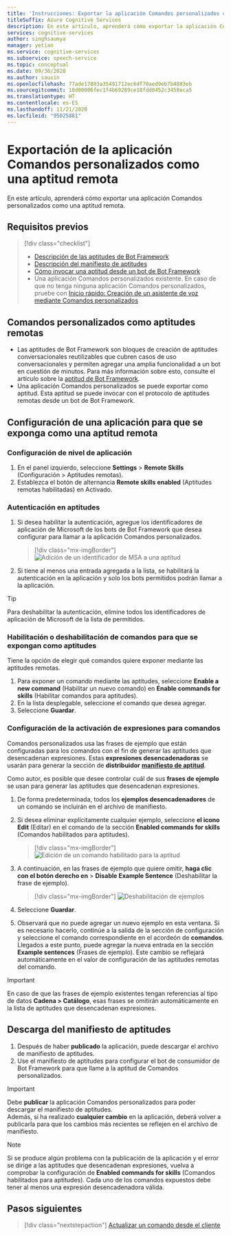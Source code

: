 ```yaml
---
title: 'Instrucciones: Exportar la aplicación Comandos personalizados como una aptitud remota: servicio Voz'
titleSuffix: Azure Cognitive Services
description: En este artículo, aprenderá cómo exportar la aplicación Comandos personalizados como una aptitud.
services: cognitive-services
author: singhsaumya
manager: yetian
ms.service: cognitive-services
ms.subservice: speech-service
ms.topic: conceptual
ms.date: 09/30/2020
ms.author: sausin
ms.openlocfilehash: 77ade17803a35491712ec6df70aed9eb7b4883eb
ms.sourcegitcommit: 10d00006fec1f4b69289ce18fdd0452c3458eca5
ms.translationtype: HT
ms.contentlocale: es-ES
ms.lasthandoff: 11/21/2020
ms.locfileid: "95025881"
---
```

# <a name="export-custom-commands-application-as-a-remote-skill"></a>Exportación de la aplicación Comandos personalizados como una aptitud remota

En este artículo, aprenderá cómo exportar una aplicación Comandos personalizados como una aptitud remota.

## <a name="prerequisites"></a>Requisitos previos
> [!div class="checklist"]
> * [Descripción de las aptitudes de Bot Framework](/azure/bot-service/skills-conceptual)
> * [Descripción del manifiesto de aptitudes](https://aka.ms/speech/cc-skill-manifest)
> * [Cómo invocar una aptitud desde un bot de Bot Framework](/azure/bot-service/skills-about-skill-consumers)
> * Una aplicación Comandos personalizados existente. En caso de que no tenga ninguna aplicación Comandos personalizados, pruebe con [Inicio rápido: Creación de un asistente de voz mediante Comandos personalizados](quickstart-custom-commands-application.md)

## <a name="custom-commands-as-remote-skills"></a>Comandos personalizados como aptitudes remotas
* Las aptitudes de Bot Framework son bloques de creación de aptitudes conversacionales reutilizables que cubren casos de uso conversacionales y permiten agregar una amplia funcionalidad a un bot en cuestión de minutos. Para más información sobre esto, consulte el artículo sobre la [aptitud de Bot Framework](https://microsoft.github.io/botframework-solutions/overview/skills/).
* Una aplicación Comandos personalizados se puede exportar como aptitud. Esta aptitud se puede invocar con el protocolo de aptitudes remotas desde un bot de Bot Framework.

## <a name="configure-an-application-to-be-exposed-as-a-remote-skill"></a>Configuración de una aplicación para que se exponga como una aptitud remota

### <a name="application-level-settings"></a>Configuración de nivel de aplicación
1. En el panel izquierdo, seleccione **Settings** > **Remote Skills** (Configuración > Aptitudes remotas).
1. Establezca el botón de alternancia **Remote skills enabled** (Aptitudes remotas habilitadas) en Activado.

### <a name="authentication-to-skills"></a>Autenticación en aptitudes
1. Si desea habilitar la autenticación, agregue los identificadores de aplicación de Microsoft de los bots de Bot Framework que desea configurar para llamar a la aplicación Comandos personalizados.
      > [!div class="mx-imgBorder"]
      > ![Adición de un identificador de MSA a una aptitud](media/custom-commands/skill-add-msa-id.png)

1. Si tiene al menos una entrada agregada a la lista, se habilitará la autenticación en la aplicación y solo los bots permitidos podrán llamar a la aplicación.
> [!TIP]
>  Para deshabilitar la autenticación, elimine todos los identificadores de aplicación de Microsoft de la lista de permitidos. 

 ### <a name="enabledisable-commands-to-be-exposed-as-skills"></a>Habilitación o deshabilitación de comandos para que se expongan como aptitudes

Tiene la opción de elegir qué comandos quiere exponer mediante las aptitudes remotas.

1. Para exponer un comando mediante las aptitudes, seleccione **Enable a new command** (Habilitar un nuevo comando) en **Enable commands for skills** (Habilitar comandos para aptitudes).
1. En la lista desplegable, seleccione el comando que desea agregar.
1. Seleccione **Guardar**.

### <a name="configure-triggering-utterances-for-commands"></a>Configuración de la activación de expresiones para comandos
Comandos personalizados usa las frases de ejemplo que están configuradas para los comandos con el fin de generar las aptitudes que desencadenan expresiones. Estas **expresiones desencadenadoras** se usarán para generar la sección de **distribuidor** [**manifiesto de aptitud**](https://microsoft.github.io/botframework-solutions/skills/handbook/manifest/).

Como autor, es posible que desee controlar cuál de sus **frases de ejemplo** se usan para generar las aptitudes que desencadenan expresiones.
1. De forma predeterminada, todos los **ejemplos desencadenadores** de un comando se incluirán en el archivo de manifiesto.
1. Si desea eliminar explícitamente cualquier ejemplo, seleccione **el icono Edit** (Editar) en el comando de la sección **Enabled commands for skills** (Comandos habilitados para aptitudes).
    > [!div class="mx-imgBorder"]
    > ![Edición de un comando habilitado para la aptitud](media/custom-commands/skill-edit-enabled-command.png)

1. A continuación, en las frases de ejemplo que quiere omitir, **haga clic con el botón derecho en**  > **Disable Example Sentence** (Deshabilitar la frase de ejemplo).
    > [!div class="mx-imgBorder"]
    > ![Deshabilitación de ejemplos](media/custom-commands/skill-disable-example-sentences.png)

1. Seleccione **Guardar**.
1. Observará que no puede agregar un nuevo ejemplo en esta ventana. Si es necesario hacerlo, continúe a la salida de la sección de configuración y seleccione el comando correspondiente en el acordeón de **comandos**. Llegados a este punto, puede agregar la nueva entrada en la sección **Example sentences** (Frases de ejemplo). Este cambio se reflejará automáticamente en el valor de configuración de las aptitudes remotas del comando.

> [!IMPORTANT]
> En caso de que las frases de ejemplo existentes tengan referencias al tipo de datos **Cadena > Catálogo**, esas frases se omitirán automáticamente en la lista de aptitudes que desencadenan expresiones. 

## <a name="download-skill-manifest"></a>Descarga del manifiesto de aptitudes
1. Después de haber **publicado** la aplicación, puede descargar el archivo de manifiesto de aptitudes.
1. Use el manifiesto de aptitudes para configurar el bot de consumidor de Bot Framework para que llame a la aptitud de Comandos personalizados.
> [!IMPORTANT]
> Debe **publicar** la aplicación Comandos personalizados para poder descargar el manifiesto de aptitudes. </br>
> Además, si ha realizado **cualquier cambio** en la aplicación, deberá volver a publicarla para que los cambios más recientes se reflejen en el archivo de manifiesto.

> [!NOTE]
> Si se produce algún problema con la publicación de la aplicación y el error se dirige a las aptitudes que desencadenan expresiones, vuelva a comprobar la configuración de **Enabled commands for skills** (Comandos habilitados para aptitudes). Cada uno de los comandos expuestos debe tener al menos una expresión desencadenadora válida.


## <a name="next-steps"></a>Pasos siguientes

> [!div class="nextstepaction"]
> [Actualizar un comando desde el cliente](./how-to-custom-commands-update-command-from-client.md)
